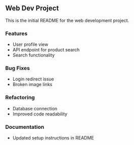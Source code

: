 ## Web Dev Project

This is the initial README for the web development project.

### Features
- User profile view
- API endpoint for product search
- Search functionality

### Bug Fixes
- Login redirect issue
- Broken image links

### Refactoring
- Database connection
- Improved code readability

### Documentation
- Updated setup instructions in README